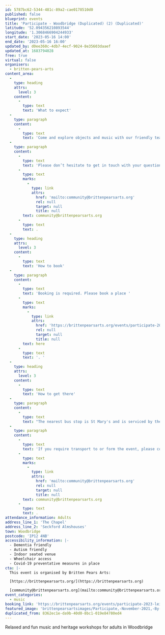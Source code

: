 ```yaml
---
id: 5787bc62-5344-481c-89a2-cae0178510d0
published: false
blueprint: events
title: 'Participate - Woodbridge (Duplicated) (2) (Duplicated)'
latitude: '52.094356210893544'
longitude: '1.3068466904244933'
start_date: '2023-05-16 14:00'
end_date: '2023-05-16 16:00'
updated_by: d0ee360c-4db7-4ecf-9024-8e35603daaef
updated_at: 1683794028
free: true
virtual: false
organisers:
  - britten-pears-arts
content_area:
  -
    type: heading
    attrs:
      level: 3
    content:
      -
        type: text
        text: 'What to expect'
  -
    type: paragraph
    content:
      -
        type: text
        text: 'Come and explore objects and music with our friendly team of workshop leaders and musicians. These sessions will bring you together with others in your local community, providing an opportunity to take part in activities and connect over tea and cake. Sessions last for two hours and tea and cake is provided. No musical experience is necessary. Our team are trained to ensure these workshops are suitable for those living with long term health conditions, including Dementia and Parkinson’s.'
  -
    type: paragraph
    content:
      -
        type: text
        text: 'Please don’t hesitate to get in touch with your questions or concerns by emailing '
      -
        type: text
        marks:
          -
            type: link
            attrs:
              href: 'mailto:community@brittenpearsarts.org'
              rel: null
              target: null
              title: null
        text: community@brittenpearsarts.org
      -
        type: text
        text: .
  -
    type: heading
    attrs:
      level: 3
    content:
      -
        type: text
        text: 'How to book'
  -
    type: paragraph
    content:
      -
        type: text
        text: 'Booking is required. Please book a place '
      -
        type: text
        marks:
          -
            type: link
            attrs:
              href: 'https://brittenpearsarts.org/events/participate-2023-leiston'
              rel: null
              target: null
              title: null
        text: here
      -
        type: text
        text: '. '
  -
    type: heading
    attrs:
      level: 3
    content:
      -
        type: text
        text: 'How to get there'
  -
    type: paragraph
    content:
      -
        type: text
        text: "The nearest bus stop is St Mary's and is serviced by the 70 and 70A Village Buses. It is a 9 minute walk from the venue."
  -
    type: paragraph
    content:
      -
        type: text
        text: 'If you require transport to or form the event, please contact Lucy-Eve on '
      -
        type: text
        marks:
          -
            type: link
            attrs:
              href: 'mailto:community@brittenpearsarts.org'
              rel: null
              target: null
              title: null
        text: community@brittenpearsarts.org
      -
        type: text
        text: .
attendance_information: Adults
address_line_1: 'The Chapel'
address_line_2: 'Seckford Almshouses'
town: Woodbridge
postcode: 'IP12 4NB'
accessibility_information: |-
  - Dementia friendly
  - Autism friendly 
  - Indoor seated venue
  - Wheelchair access
  - Covid-19 preventative measures in place
cta: |-
  This event is organised by Britten Pears Arts:

  [https://brittenpearsarts.org/](https://brittenpearsarts.org)

  [community@brittenpearsarts.org](mailto:community@brittenpearsarts.org)
event_categories:
  - music
booking_link: 'https://brittenpearsarts.org/events/participate-2023-leiston'
featured_image: 'brittenpearsartsimages/Participate,-November-2021,-By-Marcus-Roth,-Britten-Pears-Arts-(59)-1642176901.jpg'
duplicated_from: 8362ec1e-da9b-40d0-8bc1-019e84780ed4
---
```

Relaxed and fun music and heritage workshops for adults in Woodbridge